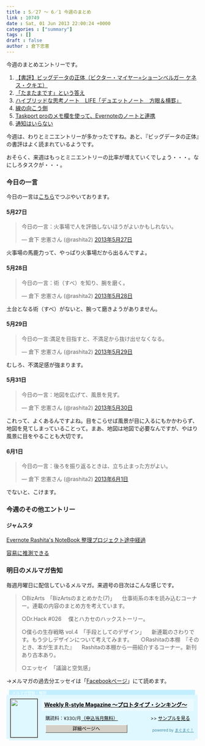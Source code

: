 ```yaml
---
title : 5／27 〜 6／1 今週のまとめ
link : 10749
date : Sat, 01 Jun 2013 22:00:24 +0000
categories : ["summary"]
tags : []
draft : false
author : 倉下忠憲
---
```


今週のまとめエントリーです。

<ol>
<li><a href="https://rashita.net/blog/?p=10691" target="_blank">【書評】ビッグデータの正体（ビクター・マイヤー=ショーンベルガー ケネス・クキエ）</a></li>
<li><a href="https://rashita.net/blog/?p=10697" target="_blank">「たまたまです」という答え</a></li>
<li><a href="https://rashita.net/blog/?p=10704" target="_blank">ハイブリッドな思考ノート　LIFE「デュエットノート　方眼＆横罫」</a></li>
<li><a href="https://rashita.net/blog/?p=10721" target="_blank">線の向こう側</a></li>
<li><a href="https://rashita.net/blog/?p=10727" target="_blank">Taskport proのメモ欄を使って、Evernoteのノートと連携</a></li>
<li><a href="https://rashita.net/blog/?p=10743" target="_blank">通知はいらない</a></li>
</ol>

今週は、わりとミニエントリーが多かったですね。あと、『ビッグデータの正体』の書評はよく読まれているようです。

おそらく、来週はもっとミニエントリーの比率が増えていくでしょう・・・。なにしろタスクが・・・。

<h3>今日の一言</h3>
今日の一言は<a href="http://twitter.com/rashita2 ">こちら</a>でつぶやいております。

<h4>5月27日</h4>
<blockquote class="twitter-tweet" lang="ja"><p>今日の一言：火事場で人を評価しないほうがよいかもしれない。</p>&mdash; 倉下 忠憲さん (@rashita2) <a href="https://twitter.com/rashita2/status/338929087257145344">2013年5月27日</a></blockquote>
<script async src="//platform.twitter.com/widgets.js" charset="utf-8"></script>

火事場の馬鹿力って、やっぱり火事場だから出るんですよ。

<h4>5月28日</h4>
<blockquote class="twitter-tweet" lang="ja"><p>今日の一言：術（すべ）を知り、腕を磨く。</p>&mdash; 倉下 忠憲さん (@rashita2) <a href="https://twitter.com/rashita2/status/339367678835838976">2013年5月28日</a></blockquote>
<script async src="//platform.twitter.com/widgets.js" charset="utf-8"></script>

土台となる術（すべ）がないと、腕って磨きようがありません。

<h4>5月29日</h4>
<blockquote class="twitter-tweet" lang="ja"><p>今日の一言:満足を目指すと、不満足から抜け出せなくなる。</p>&mdash; 倉下 忠憲さん (@rashita2) <a href="https://twitter.com/rashita2/status/339635509263470592">2013年5月29日</a></blockquote>
<script async src="//platform.twitter.com/widgets.js" charset="utf-8"></script>

むしろ、不満足感が強まります。

<h4>5月31日</h4>
<blockquote class="twitter-tweet" lang="ja"><p>今日の一言：地図を広げて、風景を見ず。</p>&mdash; 倉下 忠憲さん (@rashita2) <a href="https://twitter.com/rashita2/status/340240485325086720">2013年5月30日</a></blockquote>
<script async src="//platform.twitter.com/widgets.js" charset="utf-8"></script>

これって、よくあるんですよね。目をこらせば風景が目に入るにもかかわらず、地図を見てしまっていることって。まあ、地図は地図で必要なんですが、やはり風景に目をやることも大切です。

<h4>6月1日</h4>
<blockquote class="twitter-tweet" lang="ja"><p>今日の一言：後ろを振り返るときは、立ち止まった方がよい。</p>&mdash; 倉下 忠憲さん (@rashita2) <a href="https://twitter.com/rashita2/status/340795334160683008">2013年6月1日</a></blockquote>
<script async src="//platform.twitter.com/widgets.js" charset="utf-8"></script>

でないと、こけます。

<h3>今週のその他エントリー</h3>

<H4>ジャムスタ</H4>
<a href="http://rashita.hatenablog.com/entry/2013/05/28/191859" target="_blank">Evernote Rashita's NoteBook 整理プロジェクト途中経過</a>

<a href="http://rashita.hatenablog.com/entry/2013/06/01/095327" target="_blank">容易に推測できる</a>
<h3>明日のメルマガ告知</h3>
毎週月曜日に配信しているメルマガ。来週号の目次はこんな感じです。

<blockquote>
○BizArts　「BizArtsのまとめかた(7)」
　仕事術系の本を読み込むコーナー。連載の内容のまとめ方を考えています。

○Dr.Hack #026
　僕とハカセのハックストーリー。

○僕らの生存戦略 vol.4　「手段としてのデザイン」
　新連載のさわりです。もう少しデザインについて考えてみます。
　
○Rashitaの本棚　『そのとき、本が生まれた』
　Rashitaの本棚から一冊紹介するコーナー。新刊あり古本あり。

○エッセイ　「議論と空気感」
</blockquote>

→メルマガの過去分エッセイは「<a href="http://www.facebook.com/home.php#!/rashitaportal">Facebookページ</a>」にて読めます。

<div style="width:500px;margin-bottom:20px;">
<div style="height:13px;background:url(http://img.mag2.com/mag2/common/publ/pub-form/wide_b_left_top.gif) no-repeat left top;"><div style="height:13px;background:url(http://img.mag2.com/mag2/common/publ/pub-form/wide_b_right_top.gif) no-repeat right top;"><div style="margin:0 7px;padding-left:8px; height:13px; color:#fff; background:#c2efff url(http://img.mag2.com/mag2/common/publ/pub-form/wide_b_tit.gif) no-repeat left top; font-size:10px;">メルマガ登録・解除</div></div></div>
<div style="padding:10px 0;background:#dff7ff url(http://img.mag2.com/mag2/common/publ/pub-form/wide_b_bg.gif) repeat-x;font-size:12px;"><a href="http://www.mag2.com/m/0001185133.html" style="border:none;"><img src="http://www.mag2.com/images/MagazineCover/0001185133c.gif" width="70" height="100" style="margin:0 10px; position:absolute; border:#000 1px solid;" /></a>
<div style="margin:0 10px 0 92px; position:relative; height:95px;">
<div style="padding:8px 7px; background-color: #ebfaff; font-weight:bold; font-size:14px; line-height:1.2;"><a href="http://www.mag2.com/m/0001185133.html" style="color:#000;">Weekly R-style Magazine ～プロトタイプ・シンキング～ </a></div>
<div style="padding:10px 0 0 10px;">購読料：&yen;330/月<a href="http://www.mag2.com/read/charge.html" style="color:#000;">（申込当月無料）</a><span style="position:absolute; right:10px;">&gt;&gt;&nbsp;<a href="http://www.mag2.com/sample/0001185133.html" target="_blank" style="color:#000;">サンプルを見る</a></span></div><div style="margin:10px 0 0 10px; height:20px;position:relative;"><a href="http://www.mag2.com/m/0001185133.html" style="color:#000;text-decoration:none;"><span style="padding:2px 70px;border:#404040 1px solid;border-top-color:#fff;border-left-color:#fff;background-color:#d4d0c8;text-align:center;">詳細ページへ</span></a><span style="position:absolute; right:0; bottom:0; color:#3f8ba5; font-size:10px;">powered by <a href="http://www.mag2.com/" target="_blank" style="color:#3f8ba5;">まぐまぐ！</a></span></div></div>
</div>
<div style="height:4px;background:url(http://img.mag2.com/mag2/common/publ/pub-form/wide_b_left_bot.gif) no-repeat left top;"><div style="background:url(http://img.mag2.com/mag2/common/publ/pub-form/wide_b_right_bot.gif) no-repeat right top;"><div style="margin:0 7px;padding-left:8px; height:4px; background-color:#dff7ff; font-size:1px;">&nbsp;</div></div></div>
</div>